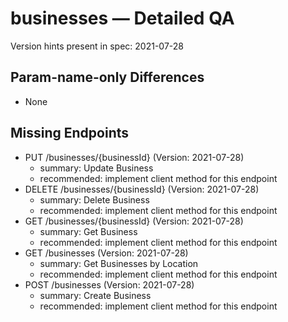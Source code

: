 # businesses — Detailed QA

Version hints present in spec: 2021-07-28

## Param-name-only Differences
- None

## Missing Endpoints
- PUT /businesses/{businessId} (Version: 2021-07-28)
  - summary: Update Business
  - recommended: implement client method for this endpoint
- DELETE /businesses/{businessId} (Version: 2021-07-28)
  - summary: Delete Business
  - recommended: implement client method for this endpoint
- GET /businesses/{businessId} (Version: 2021-07-28)
  - summary: Get Business
  - recommended: implement client method for this endpoint
- GET /businesses (Version: 2021-07-28)
  - summary: Get Businesses by Location
  - recommended: implement client method for this endpoint
- POST /businesses (Version: 2021-07-28)
  - summary: Create Business
  - recommended: implement client method for this endpoint
